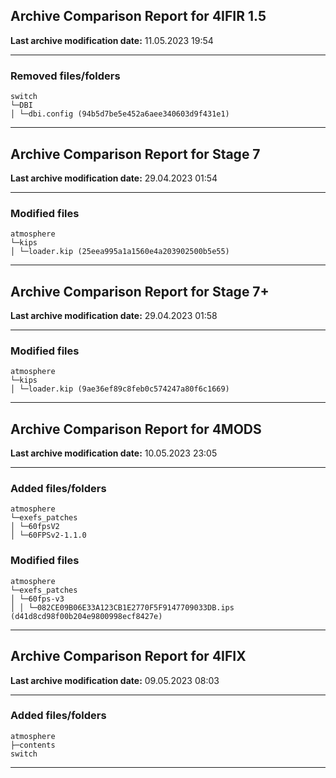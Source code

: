 <h2>Archive Comparison Report for <b>4IFIR 1.5</b></h2><b>Last archive modification date:</b> 11.05.2023 19:54<hr>

<h3>Removed files/folders</h3>
<code>switch
└─DBI
│ └─dbi.config (94b5d7be5e452a6aee340603d9f431e1)
</code>
<hr>

<h2>Archive Comparison Report for <b>Stage 7</b></h2><b>Last archive modification date:</b> 29.04.2023 01:54<hr>

<h3>Modified files</h3>
<code>atmosphere
└─kips
│ └─loader.kip (25eea995a1a1560e4a203902500b5e55)
</code>
<hr>

<h2>Archive Comparison Report for <b>Stage 7+</b></h2><b>Last archive modification date:</b> 29.04.2023 01:58<hr>

<h3>Modified files</h3>
<code>atmosphere
└─kips
│ └─loader.kip (9ae36ef89c8feb0c574247a80f6c1669)
</code>
<hr>

<h2>Archive Comparison Report for <b>4MODS</b></h2><b>Last archive modification date:</b> 10.05.2023 23:05<hr>

<h3>Added files/folders</h3>
<code>atmosphere
└─exefs_patches
│ └─60fpsV2
│ └─60FPSv2-1.1.0
</code>
<h3>Modified files</h3>
<code>atmosphere
└─exefs_patches
│ └─60fps-v3
│ │ └─082CE09B06E33A123CB1E2770F5F9147709033DB.ips (d41d8cd98f00b204e9800998ecf8427e)
</code>
<hr>

<h2>Archive Comparison Report for <b>4IFIX</b></h2><b>Last archive modification date:</b> 09.05.2023 08:03<hr>

<h3>Added files/folders</h3>
<code>atmosphere
├─contents
switch
</code>
<hr>


